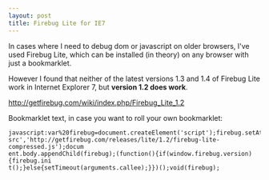 ```yaml
---
layout: post
title: Firebug Lite for IE7
---
```


In cases where I need to debug dom or javascript on older browsers, I've used
Firebug Lite, which can be installed (in theory) on any browser with just a
bookmarklet.

However I found that neither of the latest versions 1.3 and 1.4 of Firebug
Lite work in Internet Explorer 7, but **version 1.2 does work**.

http://getfirebug.com/wiki/index.php/Firebug_Lite_1.2

Bookmarklet text, in case you want to roll your own bookmarklet:

    javascript:var%20firebug=document.createElement('script');firebug.setAttribute('
    src','http://getfirebug.com/releases/lite/1.2/firebug-lite-compressed.js');docum
    ent.body.appendChild(firebug);(function(){if(window.firebug.version){firebug.ini
    t();}else{setTimeout(arguments.callee);}})();void(firebug);
